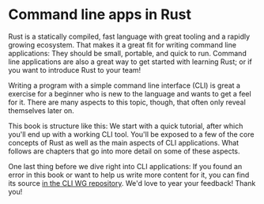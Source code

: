 # Command line apps in Rust

Rust is a statically compiled, fast language with great tooling and a rapidly growing ecosystem.
That makes it a great fit for writing command line applications:
They should be small, portable, and quick to run.
Command line applications are also a great way to get started with learning Rust;
or if you want to introduce Rust to your team!

Writing a program with a simple command line interface (CLI)
is great a exercise for a beginner
who is new to the language and wants to get a feel for it.
There are many aspects to this topic, though,
that often only reveal themselves later on.

This book is structure like this:
We start with a quick tutorial,
after which you'll end up with a working CLI tool.
You'll be exposed to a few of the core concepts of Rust
as well as the main aspects of CLI applications.
What follows are chapters that go into more detail
on some of these aspects.

One last thing before we dive right into CLI applications:
If you found an error in this book
or want to help us write more content for it,
you can find its source [in the CLI WG repository][book-src].
We'd love to year your feedback!
Thank you!

[book-src]: https://github.com/rust-lang-nursery/cli-wg
